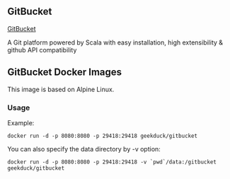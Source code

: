 ## GitBucket

[GitBucket](https://github.com/gitbucket/gitbucket)

A Git platform powered by Scala with easy installation, high extensibility & github API compatibility

## GitBucket Docker Images

This image is based on Alpine Linux.

### Usage

Example:

    docker run -d -p 8080:8080 -p 29418:29418 geekduck/gitbucket


You can also specify the data directory by -v option:

    docker run -d -p 8080:8080 -p 29418:29418 -v `pwd`/data:/gitbucket geekduck/gitbucket
